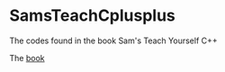 # SamsTeachCplusplus
The codes found in the book Sam's Teach Yourself C++

The [book](https://www.amazon.com/Sams-Teach-Yourself-One-Hour/dp/0672335670)